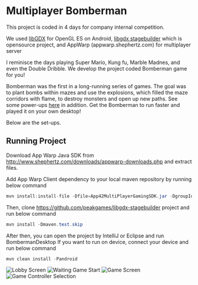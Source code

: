 Multiplayer Bomberman
=========

This project is coded in 4 days for company internal competition.

We used [libGDX](http://libgdx.badlogicgames.com) for OpenGL ES on Android, [libgdx stagebuilder](https://github.com/peakgames/libgdx-stagebuilder) which is opensource project, and AppWarp (appwarp.shephertz.com) for multiplayer server

I reminisce the days playing Super Mario, Kung fu, Marble Madnes, and even the Double Dribble. We develop the project coded Bomberman game for you! 

Bomberman was the first in a long-running series of games. The goal was to plant bombs within mazes and use the explosions, which filled the maze corridors with flame, to destroy monsters and open up new paths. See some power-ups [here](https://essaydoc.com ) in  addition. Get the Bomberman to run faster and played it on your own desktop! 

Below are the set-ups.


Running Project
------

Download App Warp Java SDK from http://www.shephertz.com/downloads/appwarp-downloads.php and extract files.

Add App Warp Client dependency to your local maven repository by running below command

```java
mvn install:install-file -Dfile=App42MultiPlayerGamingSDK.jar -DgroupId=com.shephertz.app42.gaming -DartifactId=multiplayer-client -Dversion=1.5.2 -Dpackaging=jar
```

Then, clone https://github.com/peakgames/libgdx-stagebuilder project and run below command

```java
mvn install -Dmaven.test.skip
```

After then, you can open the project by IntelliJ or Eclipse and run BombermanDesktop
If you want to run on device, connect your device and run below command
```java
mvn clean install -Pandroid
```

![Lobby Screen](https://raw.githubusercontent.com/firstthumb/Bomberman/mvn_repo/screenshots/1.png "Lobby Screen")
![Waiting Game Start](https://raw.githubusercontent.com/firstthumb/Bomberman/mvn_repo/screenshots/2.png "Waiting Game Start")
![Game Screen](https://raw.githubusercontent.com/firstthumb/Bomberman/mvn_repo/screenshots/3.png "Game Screen")
![Game Controller Selection](https://raw.githubusercontent.com/firstthumb/Bomberman/mvn_repo/screenshots/4.png "Game Controller Selection")

